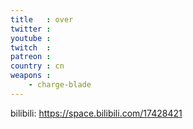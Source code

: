 ```yaml
---
title   : over
twitter : 
youtube : 
twitch  : 
patreon : 
country : cn
weapons :
    - charge-blade
---
```

bilibili: https://space.bilibili.com/17428421
